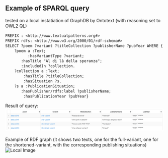 ## Example of SPARQL query
tested on a local instatiation of GraphDB by Ontotext (with reasoning set to OWL2 QL)

```sparql
PREFIX : <http://www.textualpatterns.org#>
PREFIX rdfs: <http://www.w3.org/2000/01/rdf-schema#>
SELECT ?poem ?variant ?titleCollection ?publisherName ?pubYear WHERE { 
    ?poem a :Text;
          :hasVariantType ?variant;
       :hasTitle "Al di là della speranza";
       :includedIn ?collection.
    ?collection a :Text;
        :hasTitle ?titleCollection;
        :hasSituation ?s.
    ?s a :PublicationSituation;
       :hasPublisher/rdfs:label ?publisherName;
        :hasPublicationYear ?pubYear} 
```
Result of query:
![Local Image](text-query-result.png)

Example of RDF graph (it shows two texts, one for the full-variant, one for the shortened-variant, with the corresponding publishing situations) 
![Local Image](text-query-example.png)
